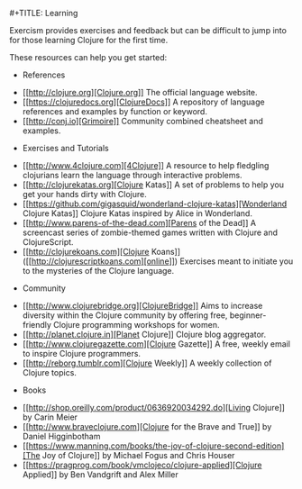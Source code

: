 #+TITLE: Learning

Exercism provides exercises and feedback but can be difficult to jump
into for those learning Clojure for the first time.

These resources can help you get started:

* References
- [[http://clojure.org][Clojure.org]] The official language website.
- [[https://clojuredocs.org][ClojureDocs]] A repository of language references
  and examples by function or keyword.
- [[http://conj.io][Grimoire]] Community combined cheatsheet and examples.

* Exercises and Tutorials
- [[http://www.4clojure.com][4Clojure]] A resource to help fledgling clojurians learn the language through
  interactive problems.
- [[http://clojurekatas.org][Clojure Katas]] A set of problems to help you get your hands dirty with Clojure.
- [[https://github.com/gigasquid/wonderland-clojure-katas][Wonderland Clojure Katas]] Clojure Katas inspired by Alice in Wonderland.
- [[http://www.parens-of-the-dead.com][Parens of the Dead]] A screencast series of zombie-themed games written with
  Clojure and ClojureScript.
- [[http://clojurekoans.com][Clojure Koans]] ([[http://clojurescriptkoans.com][online]]) Exercises meant to initiate you to the mysteries of the
  Clojure language.

* Community
- [[http://www.clojurebridge.org][ClojureBridge]] Aims to increase diversity within the Clojure community by
  offering free, beginner-friendly Clojure programming workshops for women.
- [[http://planet.clojure.in][Planet Clojure]] Clojure blog aggregator.
- [[http://www.clojuregazette.com][Clojure Gazette]] A free, weekly email to inspire Clojure programmers.
- [[http://reborg.tumblr.com][Clojure Weekly]] A weekly collection of Clojure topics.

* Books
- [[http://shop.oreilly.com/product/0636920034292.do][Living Clojure]] by Carin Meier
- [[http://www.braveclojure.com][Clojure for the Brave and True]] by Daniel Higginbotham
- [[https://www.manning.com/books/the-joy-of-clojure-second-edition][The Joy of Clojure]] by Michael Fogus and Chris Houser
- [[https://pragprog.com/book/vmclojeco/clojure-applied][Clojure Applied]] by Ben Vandgrift and Alex Miller
